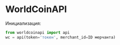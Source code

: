# WorldCoinAPI
Инициализация:
```python
from worldcoinapi import api
wc = api(token='токен', merchant_id=ID мерчанта)
```
